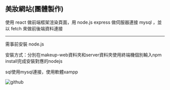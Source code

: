 美妝網站(團體製作)
------------------
使用 react 做前端框架渲染頁面，用 node.js express 做伺服器連接 mysql ，並以 fetch 來做前後端資料連接

-----------------------
需事前安裝 node.js

安裝方式：分別在makeup-web資料夾和server資料夾使用終端機個別輸入npm install完成安裝對應的nodejs

sql使用mysql連接，使用軟體xampp

![github](https://www.google.com/url?sa=i&url=https%3A%2F%2Fmedium.com%2Feasylive%2F%25E8%25A7%25A3%25E5%25AF%2586-%25E5%2581%259A%25E4%25B8%2580%25E5%25A0%25B4%25E8%25A7%25B8%25E5%258F%258A%25E7%258E%2587%25E8%25B6%2585%25E9%25AB%2598%25E7%259A%2584%25E7%25BE%258E%25E5%25A6%259D%25E7%259B%25B4%25E6%2592%25AD-%25E4%25B8%2580%25E5%25AE%259A%25E8%25A6%2581%25E5%2581%259A%25E7%259A%2584%25E5%259B%259B%25E4%25BB%25B6%25E4%25BA%258B-cffab93c7057&psig=AOvVaw09e6mhBVmqdo1rL73pnrcs&ust=1618369363417000&source=images&cd=vfe&ved=0CAIQjRxqFwoTCJjsmeud-u8CFQAAAAAdAAAAABAI)
